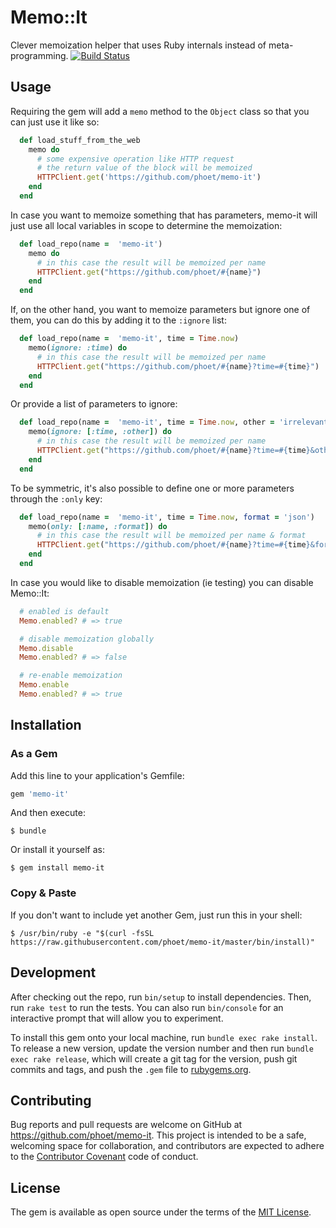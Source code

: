 # Memo::It

Clever memoization helper that uses Ruby internals instead of meta-programming. [![Build Status](https://travis-ci.org/phoet/memo-it.svg?branch=master)](https://travis-ci.org/phoet/memo-it)

## Usage

Requiring the gem will add a `memo` method to the `Object` class so that you can just use it like so:

```ruby
  def load_stuff_from_the_web
    memo do
      # some expensive operation like HTTP request
      # the return value of the block will be memoized
      HTTPClient.get('https://github.com/phoet/memo-it')
    end
  end
```

In case you want to memoize something that has parameters, memo-it will just use all local variables in scope to determine the memoization:

```ruby
  def load_repo(name =  'memo-it')
    memo do
      # in this case the result will be memoized per name
      HTTPClient.get("https://github.com/phoet/#{name}")
    end
  end
```

If, on the other hand, you want to memoize parameters but ignore one of them,
you can do this by adding it to the `:ignore` list:

```ruby
  def load_repo(name =  'memo-it', time = Time.now)
    memo(ignore: :time) do
      # in this case the result will be memoized per name
      HTTPClient.get("https://github.com/phoet/#{name}?time=#{time}")
    end
  end
```

Or provide a list of parameters to ignore:

```ruby
  def load_repo(name =  'memo-it', time = Time.now, other = 'irrelevant')
    memo(ignore: [:time, :other]) do
      # in this case the result will be memoized per name
      HTTPClient.get("https://github.com/phoet/#{name}?time=#{time}&other=#{other}")
    end
  end
```

To be symmetric, it's also possible to define one or more parameters through the `:only` key:

```ruby
  def load_repo(name =  'memo-it', time = Time.now, format = 'json')
    memo(only: [:name, :format]) do
      # in this case the result will be memoized per name & format
      HTTPClient.get("https://github.com/phoet/#{name}?time=#{time}&format=#{format}")
    end
  end
```

In case you would like to disable memoization (ie testing) you can disable Memo::It:

```ruby
  # enabled is default
  Memo.enabled? # => true

  # disable memoization globally
  Memo.disable
  Memo.enabled? # => false

  # re-enable memoization
  Memo.enable
  Memo.enabled? # => true
```

## Installation

### As a Gem

Add this line to your application's Gemfile:

```ruby
gem 'memo-it'
```

And then execute:

    $ bundle

Or install it yourself as:

    $ gem install memo-it

### Copy & Paste

If you don't want to include yet another Gem, just run this in your shell:

    $ /usr/bin/ruby -e "$(curl -fsSL https://raw.githubusercontent.com/phoet/memo-it/master/bin/install)"

## Development

After checking out the repo, run `bin/setup` to install dependencies. Then, run `rake test` to run the tests. You can also run `bin/console` for an interactive prompt that will allow you to experiment.

To install this gem onto your local machine, run `bundle exec rake install`. To release a new version, update the version number and then run `bundle exec rake release`, which will create a git tag for the version, push git commits and tags, and push the `.gem` file to [rubygems.org](https://rubygems.org).

## Contributing

Bug reports and pull requests are welcome on GitHub at https://github.com/phoet/memo-it. This project is intended to be a safe, welcoming space for collaboration, and contributors are expected to adhere to the [Contributor Covenant](http://contributor-covenant.org) code of conduct.


## License

The gem is available as open source under the terms of the [MIT License](http://opensource.org/licenses/MIT).
